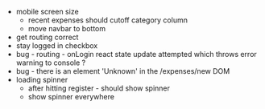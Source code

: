 - mobile screen size
  - recent expenses should cutoff category column
  - move navbar to bottom
- get routing correct
- stay logged in checkbox
- bug - routing - onLogin react state update attempted which throws error warning to console ?
- bug - there is an element 'Unknown' in the /expenses/new DOM
- loading spinner
  - after hitting register - should show spinner
  - show spinner everywhere
